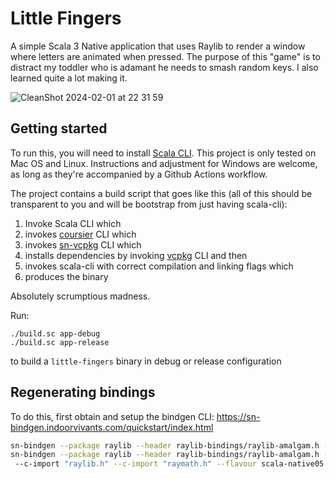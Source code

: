 # Little Fingers

A simple Scala 3 Native application that uses Raylib to render a window where letters are animated when pressed.
The purpose of this "game" is to distract my toddler who is adamant he needs to smash random keys. I also learned quite a lot making it.

![CleanShot 2024-02-01 at 22 31 59](https://github.com/indoorvivants/little-fingers/assets/1052965/01ccc0ac-e823-4e49-a3a9-9dc54708b9f9)


## Getting started

To run this, you will need to install [Scala CLI](https://scala-cli.virtuslab.org/).
This project is only tested on Mac OS and Linux. 
Instructions and adjustment for Windows are welcome, as long as they're 
accompanied by a Github Actions workflow.

The project contains a build script that goes like this (all of this should be transparent to you and will be bootstrap from just having scala-cli):

1. Invoke Scala CLI which
2. invokes [coursier][coursier] CLI which 
3. invokes [sn-vcpkg][sn-vcpkg] CLI which 
4. installs dependencies by invoking [vcpkg][vcpkg] CLI and then 
5. invokes scala-cli with correct compilation and linking flags which 
6. produces the binary

Absolutely scrumptious madness.

Run:

```
./build.sc app-debug
./build.sc app-release
```

to build a `little-fingers` binary in debug or release configuration


## Regenerating bindings

To do this, first obtain and setup the bindgen CLI: https://sn-bindgen.indoorvivants.com/quickstart/index.html

```bash 
sn-bindgen --package raylib --header raylib-bindings/raylib-amalgam.h --scala --multi-file --out raylib-bindings/ --flavour scala-native05 -- -I$(pwd)
sn-bindgen --package raylib --header raylib-bindings/raylib-amalgam.h --c --out resources/scala-native/raylib.c
 --c-import "raylib.h" --c-import "raymath.h" --flavour scala-native05 -- -I$(pwd)
```

[coursier]: https://get-coursier.io
[sn-vcpkg]: https://github.com/indoorvivants/sn-vcpkg
[vcpkg]: https://vcpkg.io/en/

